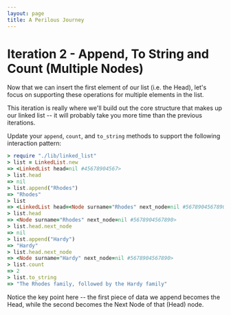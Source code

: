 ```yaml
---
layout: page
title: A Perilous Journey
---
```


# Iteration 2 - Append, To String and Count (Multiple Nodes)

Now that we can insert the first element of our list (i.e. the Head), let's focus on supporting these operations for multiple elements in the list.

This iteration is really where we'll build out the core structure that makes up our linked list -- it will probably take you more time than the previous iterations.

Update your `append`, `count`, and `to_string` methods to support the following interaction pattern:

```ruby
> require "./lib/linked_list"
> list = LinkedList.new
=> <LinkedList head=nil #45678904567>
> list.head
=> nil
> list.append("Rhodes")
=> "Rhodes"
> list
=> <LinkedList head=<Node surname="Rhodes" next_node=nil #5678904567890> #45678904567>
> list.head
=> <Node surname="Rhodes" next_node=nil #5678904567890>
> list.head.next_node
=> nil
> list.append("Hardy")
=> "Hardy"
> list.head.next_node
=> <Node surname="Hardy" next_node=nil #5678904567890>
> list.count
=> 2
> list.to_string
=> "The Rhodes family, followed by the Hardy family"
```

Notice the key point here -- the first piece of data we append becomes the Head, while the second becomes the Next Node of that (Head) node.

